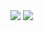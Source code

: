 <img src="https://github-readme-stats.vercel.app/api?username=Lucaspalazuelo&theme=vision-friendly-dark&show_icons=true">

<img src="https://github-readme-stats.vercel.app/api/top-langs/?username=Lucaspalazuelo&langs_count=8">

